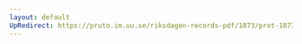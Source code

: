 ```yaml
---
layout: default
UpRedirect: https://pruto.im.uu.se/riksdagen-records-pdf/1873/prot-1873--ak--308/prot-1873--ak--308_004.pdf
---
```

